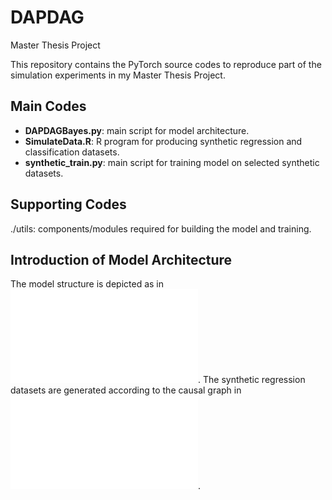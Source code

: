 # DAPDAG
Master Thesis Project

This repository contains the PyTorch source codes to reproduce part of the simulation experiments in my Master Thesis Project.

## Main Codes
- **DAPDAGBayes.py**: main script for model architecture.
- **SimulateData.R**: R program for producing synthetic regression and classification datasets.
- **synthetic_train.py**: main script for training model on selected synthetic datasets.

## Supporting Codes

./utils: components/modules required for building the model and training.

## Introduction of Model Architecture
The model structure is depicted as in ![model](./figures/dapcastion.pdf).
The synthetic regression datasets are generated according to the causal graph in ![graph](./figures/regdag2.pdf).

